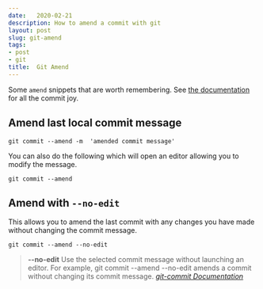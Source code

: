 ```yaml
---
date:   2020-02-21
description: How to amend a commit with git
layout: post
slug: git-amend
tags:
- post
- git
title:  Git Amend
---
```


Some `amend` snippets that are worth remembering. See [the documentation](https://git-scm.com/docs/git-commit) for all the commit joy.

## Amend last local commit message

```shell
git commit --amend -m  'amended commit message'
```

You can also do the following which will open an editor allowing you to modify the message.

```shell
git commit --amend
```

## Amend with `--no-edit`

This allows you to amend the last commit with any changes you have made without changing the commit message.

```shell
git commit --amend --no-edit
```

> **--no-edit**
Use the selected commit message without launching an editor. For example, git commit --amend --no-edit amends a commit without changing its commit message.
<cite><a href="https://git-scm.com/docs/git-commit#Documentation/git-commit.txt---no-edit">git-commit Documentation</a></cite>
